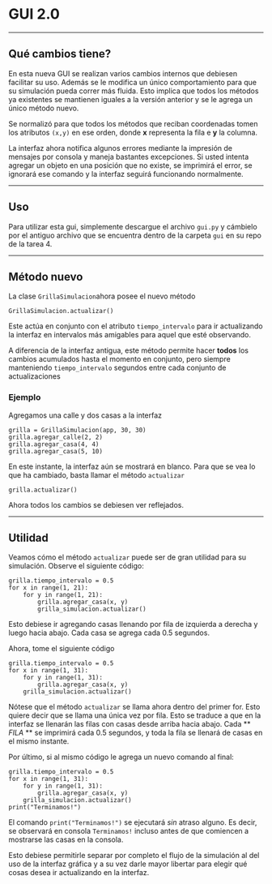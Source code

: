# GUI 2.0

----
## Qué cambios tiene?

En esta nueva GUI se realizan varios cambios internos que debiesen facilitar su uso. Además se le modifica un único comportamiento para que su simulación pueda correr más fluida. Esto implica que todos los métodos ya existentes se mantienen iguales a la versión anterior y se le agrega un único método nuevo.

Se normalizó para que todos los métodos que reciban coordenadas tomen los atributos `(x,y)` en ese orden, donde **x** representa la fila e **y** la columna.

La interfaz ahora notifica algunos errores mediante la impresión de mensajes por consola y maneja bastantes excepciones. Si usted intenta agregar un objeto en una posición que no existe, se imprimirá el error, se ignorará ese comando y la interfaz seguirá funcionando normalmente.

---
## Uso
Para utilizar esta gui, simplemente descargue el archivo `gui.py` y cámbielo por el antiguo archivo que se encuentra dentro de la carpeta `gui` en su repo de la tarea 4.

---
## Método nuevo

La clase `GrillaSimulacion`ahora posee el nuevo método

    GrillaSimulacion.actualizar() 

Este actúa en conjunto con el atributo `tiempo_intervalo` para ir actualizando la interfaz en intervalos más amigables para aquel que esté observando.

A diferencia de la interfaz antigua, este método permite hacer **todos** los cambios acumulados hasta el momento en conjunto, pero siempre manteniendo `tiempo_intervalo` segundos entre cada conjunto de actualizaciones

### Ejemplo

Agregamos una calle y dos casas a la interfaz

    grilla = GrillaSimulacion(app, 30, 30)
    grilla.agregar_calle(2, 2)
    grilla.agregar_casa(4, 4)
    grilla.agregar_casa(5, 10)

En este instante, la interfaz aún se mostrará en blanco. Para que se vea lo que ha cambiado, basta llamar el método `actualizar`

    grilla.actualizar()

Ahora todos los cambios se debiesen ver reflejados.

---
## Utilidad

Veamos cómo el método `actualizar` puede ser de gran utilidad para su simulación. Observe el siguiente código:

    grilla.tiempo_intervalo = 0.5
    for x in range(1, 21):
        for y in range(1, 21):
            grilla.agregar_casa(x, y)
            grilla_simulacion.actualizar()

Esto debiese ir agregando casas llenando por fila de izquierda a derecha y luego hacia abajo. Cada casa se agrega cada 0.5 segundos.

Ahora, tome el siguiente código

    grilla.tiempo_intervalo = 0.5
    for x in range(1, 31):
        for y in range(1, 31):
            grilla.agregar_casa(x, y)
        grilla_simulacion.actualizar()

Nótese que el método `actualizar` se llama ahora dentro del primer for. Esto quiere decir que se llama una única vez por fila. Esto se traduce a que en la interfaz se llenarán las filas con casas desde arriba hacia abajo. Cada ** *FILA* ** se imprimirá cada 0.5 segundos, y toda la fila se llenará de casas en el mismo instante.

Por último, si al mismo código le agrega un nuevo comando al final:

    grilla.tiempo_intervalo = 0.5
    for x in range(1, 31):
        for y in range(1, 31):
            grilla.agregar_casa(x, y)
        grilla_simulacion.actualizar()
    print("Terminamos!")

El comando `print("Terminamos!")` se ejecutará *sin* atraso alguno. Es decir, se observará en consola `Terminamos!` incluso antes de que comiencen a mostrarse las casas en la consola.


Esto debiese permitirle separar por completo el flujo de la simulación al del uso de la interfaz gráfica y a su vez darle mayor libertar para elegir qué cosas desea ir actualizando en la interfaz.